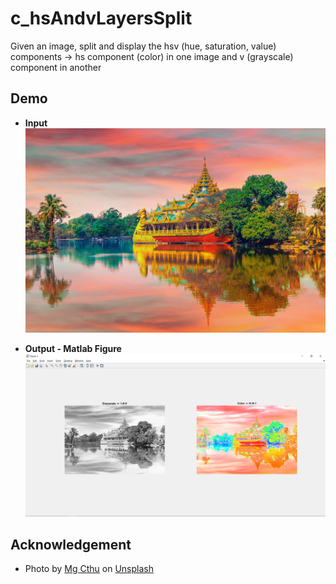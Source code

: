 # c_hsAndvLayersSplit
Given an image, split and display the hsv (hue, saturation, value) components -> hs component (color) in one image and v (grayscale) component in another

## Demo
* **Input**
![Input](/c_hsAndvLayersSplit/images/input.jpg)

* **Output - Matlab Figure**
![Output Matlab Figure](/c_hsAndvLayersSplit/images/output_figure.JPG)

## Acknowledgement
* <span>Photo by <a href="https://unsplash.com/@mgcthu?utm_source=unsplash&amp;utm_medium=referral&amp;utm_content=creditCopyText">Mg Cthu</a> on <a href="/s/photos/scenic?utm_source=unsplash&amp;utm_medium=referral&amp;utm_content=creditCopyText">Unsplash</a></span>
